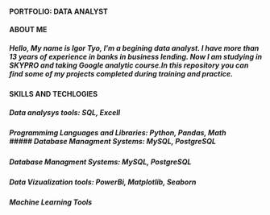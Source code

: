 #### PORTFOLIO: DATA ANALYST
#### ABOUT ME
##### Hello, My name is Igor Tyo, I'm a begining data analyst. I have more than 13 years of experience in banks in business lending. Now I am studying in SKYPRO and taking Google analytic course.In this repository you can find some of my projects completed during training and practice. 
#### SKILLS AND TECHLOGIES
##### Data analysys tools: SQL, Excell
##### <p>Programmimg Languages and Libraries: Python, Pandas, Math<br> ##### Database Managment Systems: MySQL, PostgreSQL<p/>
##### Database Managment Systems: MySQL, PostgreSQL<p/>
##### Data Vizualization tools: PowerBi, Matplotlib, Seaborn
##### Machine Learning Tools
